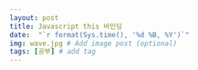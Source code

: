 ```yaml
---
layout: post
title: Javascript this 바인딩
date:  "`r format(Sys.time(), '%d %B, %Y')`"
img: wave.jpg # Add image post (optional)
tags: [공부] # add tag
---
```



